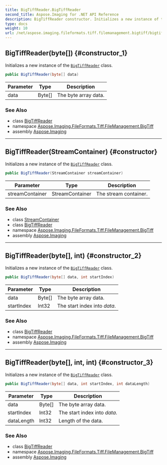 ```yaml
---
title: BigTiffReader.BigTiffReader
second_title: Aspose.Imaging for .NET API Reference
description: BigTiffReader constructor. Initializes a new instance of the BigTiffReader class
type: docs
weight: 10
url: /net/aspose.imaging.fileformats.tiff.filemanagement.bigtiff/bigtiffreader/bigtiffreader/
---
```

## BigTiffReader(byte[]) {#constructor_1}

Initializes a new instance of the [`BigTiffReader`](../) class.

```csharp
public BigTiffReader(byte[] data)
```

| Parameter | Type | Description |
| --- | --- | --- |
| data | Byte[] | The byte array data. |

### See Also

* class [BigTiffReader](../)
* namespace [Aspose.Imaging.FileFormats.Tiff.FileManagement.BigTiff](../../bigtiffreader/)
* assembly [Aspose.Imaging](../../../)

---

## BigTiffReader(StreamContainer) {#constructor}

Initializes a new instance of the [`BigTiffReader`](../) class.

```csharp
public BigTiffReader(StreamContainer streamContainer)
```

| Parameter | Type | Description |
| --- | --- | --- |
| streamContainer | StreamContainer | The stream container. |

### See Also

* class [StreamContainer](../../../aspose.imaging/streamcontainer/)
* class [BigTiffReader](../)
* namespace [Aspose.Imaging.FileFormats.Tiff.FileManagement.BigTiff](../../bigtiffreader/)
* assembly [Aspose.Imaging](../../../)

---

## BigTiffReader(byte[], int) {#constructor_2}

Initializes a new instance of the [`BigTiffReader`](../) class.

```csharp
public BigTiffReader(byte[] data, int startIndex)
```

| Parameter | Type | Description |
| --- | --- | --- |
| data | Byte[] | The byte array data. |
| startIndex | Int32 | The start index into *data*. |

### See Also

* class [BigTiffReader](../)
* namespace [Aspose.Imaging.FileFormats.Tiff.FileManagement.BigTiff](../../bigtiffreader/)
* assembly [Aspose.Imaging](../../../)

---

## BigTiffReader(byte[], int, int) {#constructor_3}

Initializes a new instance of the [`BigTiffReader`](../) class.

```csharp
public BigTiffReader(byte[] data, int startIndex, int dataLength)
```

| Parameter | Type | Description |
| --- | --- | --- |
| data | Byte[] | The byte array data. |
| startIndex | Int32 | The start index into *data*. |
| dataLength | Int32 | Length of the data. |

### See Also

* class [BigTiffReader](../)
* namespace [Aspose.Imaging.FileFormats.Tiff.FileManagement.BigTiff](../../bigtiffreader/)
* assembly [Aspose.Imaging](../../../)


